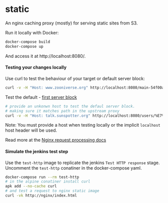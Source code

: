 static
======

An nginx caching proxy (mostly) for serving static sites from S3.

Run it locally with Docker:

``` bash
docker-compose build
docker-compose up
```

And access it at http://localhost:8080/.

#### Testing your changes locally

Use curl to test the behaviour of your target or default server block:

``` bash
curl -v -H "Host: www.zooniverse.org" http://localhost:8080/main-54f00afe77a81c4ff6b88b1e0bee34bc.css
```

Test the default - [first server block](https://github.com/zooniverse/static/blob/1572db64aaeb38d904e1a60de00e9f06871414df/nginx.conf#L69)

``` bash
# provide an unkonwn host to test the defaul server block.
# making sure it matches path in the upstream proxy
curl -v -H "Host: talk.sunspotter.org" http://localhost:8080/users/%E7%8E%8B%E5%8F%AF%E8%90%B1/index.html
```

Note: You must provide a host when testing locally or the implicit `localhost` host header will be used.

Read more at the [Nginx request processing docs](http://nginx.org/en/docs/http/request_processing.html)

#### Simulate the jenkins test step

Use the `test-http` image to replicate the jenkins `Test HTTP response` stage. Uncomment the `test-http` conatiner in the docker-compose yaml.

``` bash
docker-compose run --rm test-http
# in the alpine conatiner install curl
apk add --no-cache curl
# and test a request to nginx static image
curl -vk http://nginx/index.html
```

